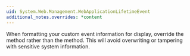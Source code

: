 ```yaml
---
uid: System.Web.Management.WebApplicationLifetimeEvent
additional_notes.overrides: *content
---
```


<p>When formatting your custom event information for display, override the <xref href="System.Web.Management.WebBaseEvent.FormatCustomEventDetails(System.Web.Management.WebEventFormatter)"></xref> method rather than the <xref href="System.Web.Management.WebBaseEvent.ToString*"></xref> method. This will avoid overwriting or tampering with sensitive system information.</p>


